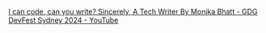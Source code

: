 [I can code, can you write? Sincerely, A Tech Writer By Monika Bhatt - GDG DevFest Sydney 2024 - YouTube](https://www.youtube.com/watch?v=yPL9FqpR5cI&ab_channel=GDGSydney)
